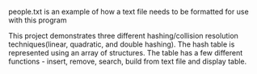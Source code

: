 people.txt is an example of how a text file needs to be formatted for use with this program

This project demonstrates three different hashing/collision resolution techniques(linear, quadratic, and double hashing).
The hash table is represented using an array of structures.
The table has a few different functions - insert, remove, search, build from text file and display table.
